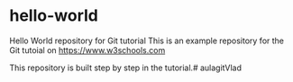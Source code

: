 # hello-world
Hello World repository for Git tutorial
This is an example repository for the Git tutoial on https://www.w3schools.com

This repository is built step by step in the tutorial.# aulagitVlad
